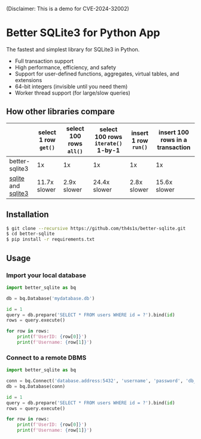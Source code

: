 (Disclaimer: This is a demo for CVE-2024-32002)

# Better SQLite3 for Python App

The fastest and simplest library for SQLite3 in Python.

- Full transaction support
- High performance, efficiency, and safety
- Support for user-defined functions, aggregates, virtual tables, and extensions
- 64-bit integers (invisible until you need them)
- Worker thread support (for large/slow queries)

## How other libraries compare

|   |select 1 row &nbsp;`get()`&nbsp;|select 100 rows &nbsp;&nbsp;`all()`&nbsp;&nbsp;|select 100 rows `iterate()` 1-by-1|insert 1 row `run()`|insert 100 rows in a transaction|
|---|---|---|---|---|---|
|better-sqlite3|1x|1x|1x|1x|1x|
|[sqlite](https://www.npmjs.com/package/sqlite) and [sqlite3](https://www.npmjs.com/package/sqlite3)|11.7x slower|2.9x slower|24.4x slower|2.8x slower|15.6x slower|

## Installation

```bash
$ git clone --recursive https://github.com/th4s1s/better-sqlite.git
$ cd better-sqlite
$ pip install -r requirements.txt
```

## Usage

### Import your local database

```python
import better_sqlite as bq

db = bq.Database('mydatabase.db')

id = 1
query = db.prepare('SELECT * FROM users WHERE id = ?').bind(id)
rows = query.execute()

for row in rows:
    print(f'UserID: {row[0]}')
    print(f'Username: {row[1]}')
```

### Connect to a remote DBMS

```python
import better_sqlite as bq

conn = bq.Connect('database.address:5432', 'username', 'password', 'db_name')
db = bq.Database(conn)

id = 1
query = db.prepare('SELECT * FROM users WHERE id = ?').bind(id)
rows = query.execute()

for row in rows:
    print(f'UserID: {row[0]}')
    print(f'Username: {row[1]}')
```